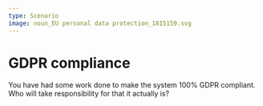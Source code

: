 ```yaml
---
type: Scenario
image: noun_EU personal data protection_1815159.svg
---
```


# GDPR compliance

You have had some work done to make the system 100% GDPR compliant.
Who will take responsibility for that it actually is?
